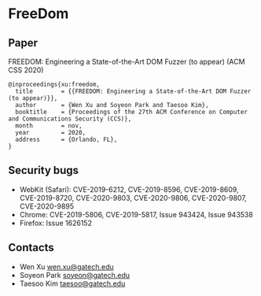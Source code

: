 # FreeDom

## Paper
FREEDOM: Engineering a State-of-the-Art DOM Fuzzer (to appear) (ACM CSS 2020)

```
@inproceedings{xu:freedom,
  title        = {{FREEDOM: Engineering a State-of-the-Art DOM Fuzzer (to appear)}},
  author       = {Wen Xu and Soyeon Park and Taesoo Kim},
  booktitle    = {Proceedings of the 27th ACM Conference on Computer and Communications Security (CCS)},
  month        = nov,
  year         = 2020,
  address      = {Orlando, FL},
}
```

## Security bugs

* WebKit (Safari): CVE-2019-6212, CVE-2019-8596, CVE-2019-8609, CVE-2019-8720, CVE-2020-9803, CVE-2020-9806, CVE-2020-9807, CVE-2020-9895
* Chrome: CVE-2019-5806, CVE-2019-5817, Issue 943424, Issue 943538
* Firefox: Issue 1626152

## Contacts

* Wen Xu <wen.xu@gatech.edu>
* Soyeon Park <soyeon@gatech.edu>
* Taesoo Kim <taesoo@gatech.edu>
